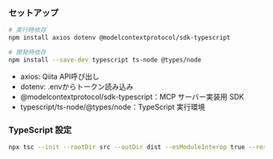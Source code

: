 
### セットアップ

```bash
# 実行時依存
npm install axios dotenv @modelcontextprotocol/sdk-typescript

# 開発時依存
npm install --save-dev typescript ts-node @types/node
```
* axios: Qiita API呼び出し
* dotenv: .envからトークン読み込み
* @modelcontextprotocol/sdk-typescript：MCP サーバー実装用 SDK
* typescript/ts-node/@types/node：TypeScript 実行環境



### TypeScript 設定

```bash
npx tsc --init --rootDir src --outDir dist --esModuleInterop true --resolveJsonModule true
```